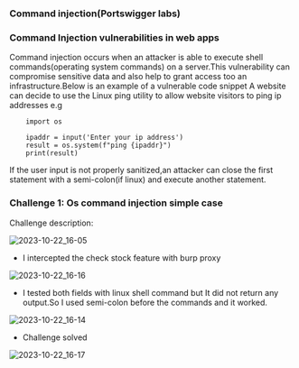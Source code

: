 ### Command injection(Portswigger labs)

### Command Injection vulnerabilities in web apps 
   
   Command injection occurs when an attacker is able to execute shell commands(operating system commands) on a server.This vulnerability can compromise sensitive data and also help to grant access too an infrastructure.Below is an example of a vulnerable code snippet
   A website can decide to use the Linux ping utility to allow website visitors to ping ip addresses e.g
        
        import os

        ipaddr = input('Enter your ip address')
        result = os.system(f"ping {ipaddr}")
        print(result)
  
  If the user input is not properly sanitized,an attacker can close the first statement with a semi-colon(if linux) and execute another statement.
  
### Challenge 1: Os command injection simple case
Challenge description:

![2023-10-22_16-05](https://github.com/SENSEIXENUS2/SENSEIXENUS2.github.io/assets/98669513/1a21ffc3-3e04-46d1-bb0c-682749281f3d)

- I intercepted the check stock feature with burp proxy 

![2023-10-22_16-16](https://github.com/SENSEIXENUS2/SENSEIXENUS2.github.io/assets/98669513/dbd5496c-ea1a-43d8-b108-6201643e3351)

- I tested both fields with linux shell command but It did not return any output.So I used semi-colon before the commands and it worked.
     
![2023-10-22_16-14](https://github.com/SENSEIXENUS2/SENSEIXENUS2.github.io/assets/98669513/cd3e5497-c800-480d-bab8-e5bafd9bd7a3)

- Challenge solved



![2023-10-22_16-17](https://github.com/SENSEIXENUS2/SENSEIXENUS2.github.io/assets/98669513/9a4035f0-62b1-41f2-b186-c1dfb8ce43c8)

